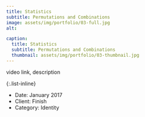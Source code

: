 ```yaml
---
title: Statistics
subtitle: Permutations and Combinations
image: assets/img/portfolio/03-full.jpg
alt: 

caption:
  title: Statistics
  subtitle: Permutations and Combinations
  thumbnail: assets/img/portfolio/03-thumbnail.jpg
---
```

video link, description

{:.list-inline}
- Date: January 2017
- Client: Finish
- Category: Identity

